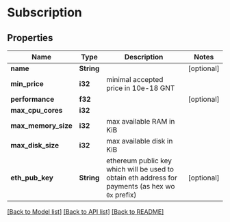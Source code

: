 # Subscription

## Properties
Name | Type | Description | Notes
------------ | ------------- | ------------- | -------------
**name** | **String** |  | [optional] 
**min_price** | **i32** | minimal accepted price in 10e-18 GNT | 
**performance** | **f32** |  | [optional] 
**max_cpu_cores** | **i32** |  | 
**max_memory_size** | **i32** | max available RAM in KiB | 
**max_disk_size** | **i32** | max available disk in KiB | 
**eth_pub_key** | **String** | ethereum public key which will be used to obtain eth address for payments (as hex wo `0x` prefix)  | [optional] 

[[Back to Model list]](../README.md#documentation-for-models) [[Back to API list]](../README.md#documentation-for-api-endpoints) [[Back to README]](../README.md)


